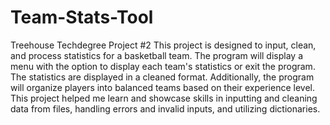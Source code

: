 # Team-Stats-Tool
Treehouse Techdegree Project #2
This project is designed to input, clean, and process statistics for a basketball team. The program will display a menu with the option to display each team's statistics or exit the program. The statistics are displayed in a cleaned format. Additionally, the program will organize players into balanced teams based on their experience level.
This project helped me learn and showcase skills in inputting and cleaning data from files, handling errors and invalid inputs, and utilizing dictionaries.
